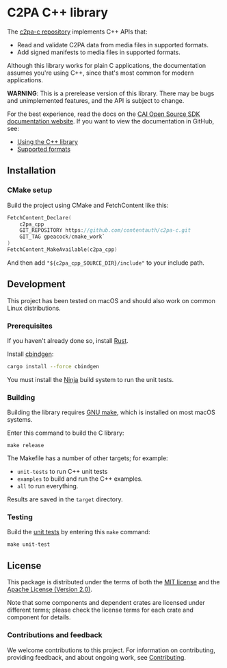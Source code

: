 # C2PA C++ library

The [c2pa-c repository](https://github.com/contentauth/c2pa-c) implements C++ APIs that:
- Read and validate C2PA data from media files in supported formats.
- Add signed manifests to media files in supported formats.

Although this library works for plain C applications, the documentation assumes you're using C++, since that's most common for modern applications.

**WARNING**: This is a prerelease version of this library.  There may be bugs and unimplemented features, and the API is subject to change.

<div style={{display: 'none'}}>

For the best experience, read the docs on the [CAI Open Source SDK documentation website](https://opensource.contentauthenticity.org/docs/c2pa-c).  If you want to view the documentation in GitHub, see:
- [Using the C++ library](docs/usage.md)
- [Supported formats](https://github.com/contentauth/c2pa-rs/blob/crandmck/reorg-docs/docs/supported-formats.md)

</div>

## Installation

### CMake setup
Build the project using CMake and FetchContent like this:

```c
FetchContent_Declare(
    c2pa_cpp
    GIT_REPOSITORY https://github.com/contentauth/c2pa-c.git
    GIT_TAG gpeacock/cmake_work`
)
FetchContent_MakeAvailable(c2pa_cpp)
```

And then add `"${c2pa_cpp_SOURCE_DIR}/include"` to your include path.

## Development

This project has been tested on macOS and should also work on common Linux distributions.

### Prerequisites

If you haven't already done so, install [Rust](https://www.rust-lang.org/tools/install).

Install [cbindgen](https://github.com/mozilla/cbindgen/blob/master/docs.md):

```sh
cargo install --force cbindgen
```

You must install the [Ninja](https://github.com/ninja-build/ninja/wiki/Pre-built-Ninja-packages) build system to run the unit tests. 

### Building 

Building the library requires [GNU make](https://www.gnu.org/software/make/), which is installed on most macOS systems.

Enter this command to build the C library: 

```
make release
```

The Makefile has a number of other targets; for example:
- `unit-tests` to run C++ unit tests
- `examples` to build and run the C++ examples.
- `all` to run everything.

Results are saved in the `target` directory.

### Testing

Build the [unit tests](https://github.com/contentauth/c2pa-c/tree/main/tests) by entering this `make` command:

```
make unit-test
```

## License

This package is distributed under the terms of both the [MIT license](https://github.com/contentauth/c2pa-c/blob/main/LICENSE-MIT) and the [Apache License (Version 2.0)](https://github.com/contentauth/c2pa-c/blob/main/LICENSE-APACHE).

Note that some components and dependent crates are licensed under different terms; please check the license terms for each crate and component for details.

### Contributions and feedback

We welcome contributions to this project.  For information on contributing, providing feedback, and about ongoing work, see [Contributing](https://github.com/contentauth/c2pa-c/blob/main/CONTRIBUTING.md).


